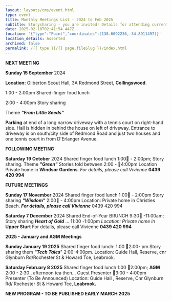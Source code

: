 ```yaml
---
layout: layouts/cms/event.html
type: event
title: Monthly Meetings List - 2024 to Feb 2025
subtitle: Storysharing - you are invited! Details for attending current Program of Events
date: 2025-02-10T02:41:54.447Z
location: '{"type":"Point","coordinates":[138.6092236,-34.8911497]}'
location_details: Assorted
archived: false
permalink: /{{ type }}/{{ page.fileSlug }}/index.html
---
```

**NEXT MEETING**

**Sunday 15 September** 2024

**Location:** Gilberton Scout Hall, 3A Redmond Street, **Collingswood**.

1:00 - 2:00pm Shared-finger food lunch

2:00 - 4:00pm Story sharing 

Theme ***"From Little Seeds"*** 

**Parking** at end of a long narrow driveway with a tennis court on right-hand side. Hall is hidden in behind the house on  left of  driveway. Entrance to driveway is on south/city side of Redmond Road and just two houses and one tennis court in from D'Erlanger Avenue.

**FOLLOWING MEETING**

**Saturday** **19 October** 2024
Shared finger food lunch 1:00 - 2:00pm; Story sharing. Theme  ***"Green"*** 
Stories told between  2:00 - 4:00pm 
Location Private home in  **Windsor Gardens**. *For details, please call Vivienne*  **0439 420 994**

**FUTURE MEETINGS** 

**Sunday 17 November** 2024
Shared finger food lunch 1:00 - 2:00pm
Story sharing ***"Wisdom"*** 2:00 - 4:00pm 
Location: Private home in Christies Beach. ***For details, please call Vivienne***  0439 420 994

**Saturday 7 December** 2024
Shared End-of-Year BRUNCH 9:30 -11:00am; 
Story sharing ***Heart of Gold*** … 11:00 -1:00pm 
*Location: Private home in* **Upper Sturt** For details, please call Vivienne  **0439 420 994**

[](<>)**2025 - January and AGM Meetings**

**Sunday January 19 2025** 
Shared finger food lunch: 1:00 2:00- pm
Story sharing them ***"Tech Tales***" 2:00-4:00pm. 
Location: Guide Hall, Reserve, cnr Glynburn Rd/Rochester St & Howard Tce, Leabrook. 

**Saturday February 8 2025** 
Shared finger food lunch 1:00 2:00pm;
**AGM** 2:00 - 2:30 , afternoon tea then...
Guest Presenter 3:00 - 4:00pm Presenter (To Be Announced)
Location: Guide Hall , Reserve, Cnr Glynburn Rd/ Rochester St & Howard Tce, **Leabrook.**

**NEW PROGRAM - TO BE PUBLISHED EARLY MARCH 2025**